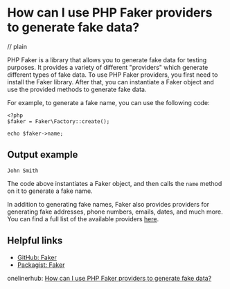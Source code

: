 # How can I use PHP Faker providers to generate fake data?
// plain

PHP Faker is a library that allows you to generate fake data for testing purposes. It provides a variety of different "providers" which generate different types of fake data. To use PHP Faker providers, you first need to install the Faker library. After that, you can instantiate a Faker object and use the provided methods to generate fake data.

For example, to generate a fake name, you can use the following code:

```
<?php
$faker = Faker\Factory::create();

echo $faker->name;
```

## Output example

```
John Smith
```

The code above instantiates a Faker object, and then calls the `name` method on it to generate a fake name.

In addition to generating fake names, Faker also provides providers for generating fake addresses, phone numbers, emails, dates, and much more. You can find a full list of the available providers [here](https://github.com/fzaninotto/Faker#formatters).

## Helpful links
- [GitHub: Faker](https://github.com/fzaninotto/Faker)
- [Packagist: Faker](https://packagist.org/packages/fzaninotto/faker)

onelinerhub: [How can I use PHP Faker providers to generate fake data?](https://onelinerhub.com/php-faker/how-can-i-use-php-faker-providers-to-generate-fake-data)